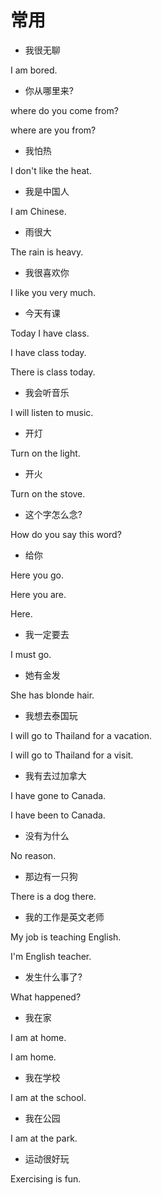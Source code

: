 
# 常用

- 我很无聊

I am bored.

- 你从哪里来?

where do you come from?

where are you from?

- 我怕热

I don't like the heat.

- 我是中国人

I am Chinese.

- 雨很大

The rain is heavy.

- 我很喜欢你

I like you very much.

- 今天有课

Today I have class.

I have class today.

There is class today.

- 我会听音乐

I will listen to music.

- 开灯

Turn on the light.

- 开火

Turn on the stove.

- 这个字怎么念?

How do you say this word?

- 给你

Here you go.

Here you are.

Here.

- 我一定要去

I must go.

- 她有金发

She has blonde hair.

- 我想去泰国玩

I will go to Thailand for a vacation.

I will go to Thailand for a visit.

- 我有去过加拿大

I have gone to Canada.

I have been to Canada.

- 没有为什么

No reason.

- 那边有一只狗

There is a dog there.

- 我的工作是英文老师

My job is teaching English.

I'm English teacher.

- 发生什么事了?

What happened?

- 我在家

I am at home.

I am home.

- 我在学校

I am at the school.

- 我在公园

I am at the park.

- 运动很好玩

Exercising is fun.
